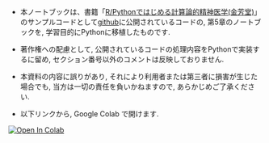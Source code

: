 - 本ノートブックは、書籍「[R/Pythonではじめる計算論的精神医学(金芳堂)](https://www.kinpodo-pub.co.jp/book/2044-3/)」のサンプルコードとして[github](https://github.com/CPcolloquium/cp_programming_book)に公開されているコードの, 第5章のノートブックを, 学習目的にPythonに移植したものです.
- 著作権への配慮として, 公開されているコードの処理内容をPythonで実装するに留め, セクション番号以外のコメントは反映しておりません.
- 本資料の内容に誤りがあり, それにより利用者または第三者に損害が生じた場合でも, 当方は一切の責任を負いかねますので, あらかじめご了承ください.

- 以下リンクから, Google Colab で開けます.
  
[![Open In Colab](https://colab.research.google.com/assets/colab-badge.svg)]([https://colab.research.google.com/github/peaceiris/emoji-ime-dictionary/blob/master/generate.ipynb](https://colab.research.google.com/github/nkknj/rpython-comp-psy/blob/main/RPythonではじめる計算論的精神医学_5章_python移植.ipynb))
